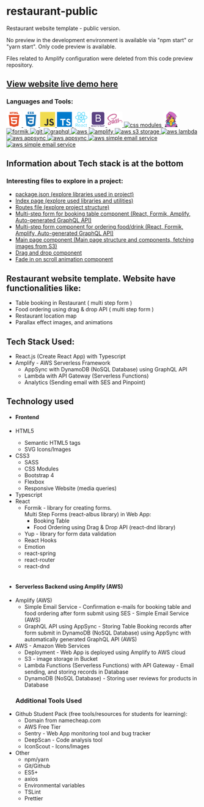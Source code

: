 # restaurant-public

Restaurant website template - public version.

No preview in the development environment is available via "npm
start" or "yarn start". Only code preview is available.

Files related to Amplify configuration were deleted from this code
preview repository.

## [View website live demo here](https://master.d2lff88cqai9i2.amplifyapp.com/)

<h3 align="left">Languages and Tools:</h3>
<p align="left">
 <a href="https://www.w3.org/html/" target="_blank"> <img src="https://raw.githubusercontent.com/devicons/devicon/d00d0969292a6569d45b06d3f350f463a0107b0d/icons/html5/html5-plain-wordmark.svg" alt="html5" width="40" height="40"/> </a>
 <a href="https://www.w3schools.com/css/" target="_blank"> <img src="https://raw.githubusercontent.com/devicons/devicon/d00d0969292a6569d45b06d3f350f463a0107b0d/icons/css3/css3-plain-wordmark.svg" alt="css3" width="40" height="40"/> </a>
 <a href="https://developer.mozilla.org/en-US/docs/Web/JavaScript" target="_blank"> <img src="https://raw.githubusercontent.com/devicons/devicon/d00d0969292a6569d45b06d3f350f463a0107b0d/icons/javascript/javascript-original.svg" alt="javascript" width="40" height="40"/> </a>
 <a href="https://www.typescriptlang.org/" target="_blank"> <img src="https://raw.githubusercontent.com/devicons/devicon/d00d0969292a6569d45b06d3f350f463a0107b0d/icons/typescript/typescript-original.svg" alt="typescript" width="40" height="40"/> </a>
 <a href="https://reactjs.org/" target="_blank"> <img src="https://raw.githubusercontent.com/devicons/devicon/d00d0969292a6569d45b06d3f350f463a0107b0d/icons/react/react-original-wordmark.svg" alt="react" width="40" height="40"/> </a>
 <a href="https://getbootstrap.com" target="_blank"> <img src="https://raw.githubusercontent.com/devicons/devicon/d00d0969292a6569d45b06d3f350f463a0107b0d/icons/bootstrap/bootstrap-plain-wordmark.svg" alt="bootstrap" width="40" height="40"/> </a>
 <a href="https://sass-lang.com" target="_blank"> <img src="https://raw.githubusercontent.com/devicons/devicon/d00d0969292a6569d45b06d3f350f463a0107b0d/icons/sass/sass-original.svg" alt="sass" width="40" height="40"/> </a>
   <a href="https://github.com/css-modules/css-modules" target="_blank"> <img src="https://raw.githubusercontent.com/css-modules/logos/master/css-modules-logo.png" alt="css modules" width="40" height="40"/> </a>
 <a href="https://github.com/emotion-js/emotion" target="_blank"> <img src="https://raw.githubusercontent.com/emotion-js/emotion/master/emotion.png" alt="emotion" width="40" height="40"/> </a>
   <a href="https://formik.org/" target="_blank"> <img src="https://user-images.githubusercontent.com/4060187/61057426-4e5a4600-a3c3-11e9-9114-630743e05814.png" alt="formik" width="40" height="40"/> </a>
 <a href="https://git-scm.com/" target="_blank"> <img src="https://www.vectorlogo.zone/logos/git-scm/git-scm-icon.svg" alt="git" width="40" height="40"/> </a>
 <a href="https://graphql.org" target="_blank"> <img src="https://www.vectorlogo.zone/logos/graphql/graphql-icon.svg" alt="graphql" width="40" height="40"/> </a>
 <a href="https://aws.amazon.com" target="_blank"> <img src="https://upload.wikimedia.org/wikipedia/commons/thumb/5/5c/AWS_Simple_Icons_AWS_Cloud.svg/1200px-AWS_Simple_Icons_AWS_Cloud.svg.png" alt="aws" width="60" height="40"/> </a>
 <a href="https://aws.amazon.com/amplify/" target="_blank"> <img src="https://docs.amplify.aws/assets/logo-dark.svg" alt="amplify" width="40" height="40"/> </a>
   <a href="https://aws.amazon.com/s3/" target="_blank"> <img src="https://www.dmuth.org/wp-content/uploads/2019/09/aws-s3-icon.png" alt="aws s3 storage" width="40" height="40"/> </a>
   <a href="https://aws.amazon.com/lambda/" target="_blank"> <img src="https://miro.medium.com/max/1000/1*gcpNI5rPdZn2kE5caUd4Cg.png" alt="aws lambda" width="40" height="40"/> </a>
   <a href="https://aws.amazon.com/appsync/" target="_blank"> <img src="https://d1.awsstatic.com/logos/product-icon_AWS_AppSync_icon_squid_ink_125.b6d617f499864129a363129559d10c48cdb0d60b.png" alt="aws appsync" width="40" height="40"/> </a>
   <a href="https://aws.amazon.com/dynamodb/" target="_blank"> <img src="https://cdn2.iconfinder.com/data/icons/amazon-aws-stencils/100/Database_copy_DynamoDB-512.png" alt="aws appsync" width="40" height="40"/> </a>
   <a href="https://aws.amazon.com/ses/" target="_blank"> <img src="https://cdn2.iconfinder.com/data/icons/amazon-aws-stencils/100/App_Services_copy_Amazon_SES-512.png" alt="aws simple email service" width="40" height="40"/> </a>
   <a href="https://aws.amazon.com/api-gateway/" target="_blank"> <img src="https://kagarlickij.com/wp-content/uploads/2019/03/aws-api-gateway-icon.png" alt="aws simple email service" width="40" height="40"/> </a>
</p>

## Information about Tech stack is at the bottom

### Interesting files to explore in a project:

-   [package.json (explore libraries used in project)](https://github.com/awiaderny/restaurant-public/blob/master/package.json)
-   [Index page (explore used libraries and utilities)](https://github.com/awiaderny/restaurant-public/blob/master/src/index.tsx)
-   [Routes file (explore project structure)](https://github.com/awiaderny/restaurant-public/blob/master/src/Routes.tsx)
-   [Multi-step form for booking table component (React, Formik, Amplify, Auto-generated GraphQL API)](https://github.com/awiaderny/restaurant-public/blob/master/src/pages/BookTableFormPage.tsx)
-   [Multi-step form component for ordering food/drink (React, Formik, Amplify, Auto-generated GraphQL API)](https://github.com/awiaderny/restaurant-public/blob/master/src/pages/OrderPage.tsx)
-   [Main page component (Main page structure and components, fetching images from S3)](https://github.com/awiaderny/restaurant-public/blob/master/src/pages/MainPage.tsx)
-   [Drag and drop component](https://github.com/awiaderny/restaurant-public/blob/master/src/Components/forms/DragAndDropFood.tsx)
-   [Fade in on scroll animation component](https://github.com/awiaderny/restaurant-public/blob/master/src/Components/animations/FadeInContainer.tsx)

<section
  style={{
    fontSize: '1.2rem',
    marginBottom: '1.2em',
    lineHeight: '1.5',
  }}
>
  <p style={{ fontSize: '1.2rem', marginBottom: '1.2em' }}>
    <h1>
     Restaurant website template. Website have functionalities
     like:
    </h1>
    <ul>
      <li>Table booking in Restaurant ( multi step form )</li>
      <li>
        Food ordering using drag & drop API ( multi step form )
      </li>
      <li>Restaurant location map</li>
      <li>Parallax effect images, and animations</li>
    </ul>
  </p>
  <h2>Tech Stack Used:</h2>
  <ul>
    <li>React.js (Create React App) with Typescript</li>
    <li>
      Amplify - AWS Serverless Framework
      <ul>
        <li>
          AppSync with DynamoDB (NoSQL Database) using GraphQL
          API
        </li>
        <li>Lambda with API Gateway (Serverless Functions)</li>
        <li>Analytics (Sending email with SES and Pinpoint)</li>
      </ul>
    </li>
  </ul>
  <h2>Technology used</h2>
  <ul>
    <li>
      <h4>Frontend</h4>
      <li>HTML5</li>
      <ul>
        <li>Semantic HTML5 tags</li>
        <li>SVG Icons/Images</li>
      </ul>
      <li>
        CSS3
        <ul>
          <li>SASS</li>
          <li>CSS Modules</li>
          <li>Bootstrap 4</li>
          <li>Flexbox</li>
          <li>Responsive Website (media queries)</li>
        </ul>
      </li>
      <li>Typescript</li>
      <li>
        React
        <ul>
          <li>
            Formik - library for creating forms. <br /> Multi
            Step Forms (react-albus library) in Web App:
            <ul>
              <li>Booking Table</li>
              <li>
                Food Ordering using Drag & Drop API (react-dnd
                library)
              </li>
            </ul>
          </li>
          <li>Yup - library for form data validation</li>
          <li>React Hooks</li>
          <li>Emotion</li>
          <li>react-spring</li>
          <li>react-router</li>
          <li>react-dnd</li>
        </ul>
      </li>
    </li>
    <br />
    <li>
      <h4>Serverless Backend using Amplify (AWS)</h4>
      <li>
        Amplify (AWS)
        <ul>
          <li>
            Simple Email Service - Confirmation e-mails for
            booking table and food ordering after form submit
            using SES - Simple Email Service (AWS)
          </li>
          <li>
            GraphQL API using AppSync - Storing Table Booking
            records after form submit in DynamoDB (NoSQL
            Database) using AppSync with automatically generated
            GraphQL API (AWS)
          </li>
        </ul>
      </li>
      <li>
        AWS - Amazon Web Services
        <ul>
          <li>
            Deployment - Web App is deployed using Amplify to
            AWS cloud
          </li>
          <li>S3 - image storage in Bucket</li>
          <li>
            Lambda Functions (Serverless Functions) with API
            Gateway - Email sending, and storing records in
            Database
          </li>
          <li>
            DynamoDB (NoSQL Database) - Storing user reviews for
            products in Database
          </li>
        </ul>
      </li>
    </li>
  </ul>
  <ul>
    <h3>Additional Tools Used</h3>
    <li>
      Github Student Pack (free tools/resources for students for
      learning):
      <ul>
        <li>Domain from namecheap.com</li>
        <li>AWS Free Tier</li>
        <li>
          Sentry - Web App monitoring tool and bug tracker
        </li>
        <li>DeepScan - Code analysis tool</li>
        <li>IconScout - Icons/Images</li>
      </ul>
    </li>
    <li>
      Other
      <ul>
        <li>npm/yarn</li>
        <li>Git/Github</li>
        <li>ES5+</li>
        <li>axios</li>
        <li>Environmental variables</li>
        <li>TSLint</li>
        <li>Prettier</li>
      </ul>
    </li>
  </ul>
</section>
